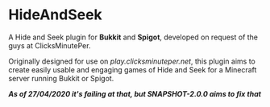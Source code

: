 # HideAndSeek
A Hide and Seek plugin for **Bukkit** and **Spigot**, developed on request of the guys at ClicksMinutePer.

Originally designed for use on *play.clicksminuteper.net*, this plugin aims to create easily usable and engaging games of Hide and Seek for a Minecraft server running Bukkit or Spigot. 

***As of 27/04/2020 it's failing at that, but __*SNAPSHOT-2.0.0*__ aims to fix that***